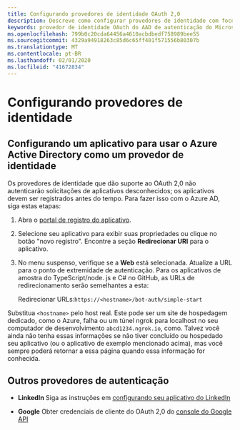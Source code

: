 ```yaml
---
title: Configurando provedores de identidade OAuth 2,0
description: Descreve como configurar provedores de identidade com foco no Azure AD
keywords: provedor de identidade OAuth do AAD de autenticação do Microsoft Teams
ms.openlocfilehash: 799b0c20cda64456a4610acbdbedf758989bee55
ms.sourcegitcommit: 4329a94918263c85d6c65ff401f571556b80307b
ms.translationtype: MT
ms.contentlocale: pt-BR
ms.lasthandoff: 02/01/2020
ms.locfileid: "41672834"
---
```

# <a name="configuring-identity-providers"></a>Configurando provedores de identidade

## <a name="configuring-an-application-to-use-azure-active-directory-as-an-identity-provider"></a>Configurando um aplicativo para usar o Azure Active Directory como um provedor de identidade

Os provedores de identidade que dão suporte ao OAuth 2,0 não autenticarão solicitações de aplicativos desconhecidos; os aplicativos devem ser registrados antes do tempo. Para fazer isso com o Azure AD, siga estas etapas:

1. Abra o [portal de registro do aplicativo](https://ms.portal.azure.com/#blade/Microsoft_AAD_RegisteredApps/ApplicationsListBlade).

2. Selecione seu aplicativo para exibir suas propriedades ou clique no botão "novo registro". Encontre a seção **Redirecionar URI** para o aplicativo.

3. No menu suspenso, verifique se a **Web** está selecionada. Atualize a URL para o ponto de extremidade de autenticação. Para os aplicativos de amostra do TypeScript/node. js e C# no GitHub, as URLs de redirecionamento serão semelhantes a esta:

    Redirecionar URLs:`https://<hostname>/bot-auth/simple-start`

Substitua `<hostname>` pelo host real. Este pode ser um site de hospedagem dedicado, como o Azure, falha ou um túnel ngrok para localhost no seu computador de desenvolvimento `abcd1234.ngrok.io`, como. Talvez você ainda não tenha essas informações se não tiver concluído ou hospedado seu aplicativo (ou o aplicativo de exemplo mencionado acima), mas você sempre poderá retornar a essa página quando essa informação for conhecida.

## <a name="other-authentication-providers"></a>Outros provedores de autenticação

* **LinkedIn** Siga as instruções em [configurando seu aplicativo do LinkedIn](https://developer.linkedin.com/docs/oauth2)

* **Google** Obter credenciais de cliente do OAuth 2,0 do [console do Google API](https://console.developers.google.com/)
